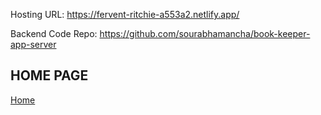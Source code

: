 Hosting URL: https://fervent-ritchie-a553a2.netlify.app/

Backend Code Repo: https://github.com/sourabhamancha/book-keeper-app-server

## HOME PAGE

[Home](!Home.png)
